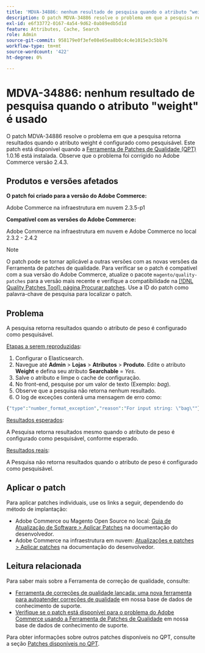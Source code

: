 ```yaml
---
title: 'MDVA-34886: nenhum resultado de pesquisa quando o atributo "weight" for usado'
description: O patch MDVA-34886 resolve o problema em que a pesquisa retorna resultados quando o atributo weight é configurado como pesquisável. Este patch está disponível quando a [Ferramenta de correções de qualidade (QPT)](/help/announcements/adobe-commerce-announcements/magento-quality-patches-released-new-tool-to-self-serve-quality-patches.md) 1.0.16 está instalada. Observe que o problema foi corrigido no Adobe Commerce versão 2.4.3.
exl-id: e6f33772-0167-4a54-9d62-0ab89edb5d1d
feature: Attributes, Cache, Search
role: Admin
source-git-commit: 958179e0f3efe08e65ea8b0c4c4e1015e3c5bb76
workflow-type: tm+mt
source-wordcount: '422'
ht-degree: 0%

---
```


# MDVA-34886: nenhum resultado de pesquisa quando o atributo &quot;weight&quot; é usado

O patch MDVA-34886 resolve o problema em que a pesquisa retorna resultados quando o atributo weight é configurado como pesquisável. Este patch está disponível quando a [Ferramenta de Patches de Qualidade (QPT)](/help/announcements/adobe-commerce-announcements/magento-quality-patches-released-new-tool-to-self-serve-quality-patches.md) 1.0.16 está instalada. Observe que o problema foi corrigido no Adobe Commerce versão 2.4.3.

## Produtos e versões afetados

**O patch foi criado para a versão do Adobe Commerce:**

Adobe Commerce na infraestrutura em nuvem 2.3.5-p1

**Compatível com as versões do Adobe Commerce:**

Adobe Commerce na infraestrutura em nuvem e Adobe Commerce no local 2.3.2 - 2.4.2

>[!NOTE]
>
>O patch pode se tornar aplicável a outras versões com as novas versões da Ferramenta de patches de qualidade. Para verificar se o patch é compatível com a sua versão do Adobe Commerce, atualize o pacote `magento/quality-patches` para a versão mais recente e verifique a compatibilidade na [[!DNL Quality Patches Tool]: página Procurar patches](https://devdocs.magento.com/quality-patches/tool.html#patch-grid). Use a ID do patch como palavra-chave de pesquisa para localizar o patch.

## Problema

A pesquisa retorna resultados quando o atributo de peso é configurado como pesquisável.

<u>Etapas a serem reproduzidas</u>:

1. Configurar o Elasticsearch.
1. Navegue até **Admin** > **Lojas** > **Atributos** > **Produto**. Edite o atributo **Weight** e defina seu atributo **Searchable** = *Yes*.
1. Salve o atributo e limpe o cache de configuração.
1. No front-end, pesquise por um valor de texto (Exemplo: *bag*).
1. Observe que a pesquisa não retorna nenhum resultado.
1. O log de exceções conterá uma mensagem de erro como:

```php
{"type":"number_format_exception","reason":"For input string: \"bag\""}
```

<u>Resultados esperados</u>:

A Pesquisa retorna resultados mesmo quando o atributo de peso é configurado como pesquisável, conforme esperado.

<u>Resultados reais</u>:

A Pesquisa não retorna resultados quando o atributo de peso é configurado como pesquisável.

## Aplicar o patch

Para aplicar patches individuais, use os links a seguir, dependendo do método de implantação:

* Adobe Commerce ou Magento Open Source no local: [Guia de Atualização de Software > Aplicar Patches](https://devdocs.magento.com/guides/v2.4/comp-mgr/patching/mqp.html) na documentação do desenvolvedor.
* Adobe Commerce na infraestrutura em nuvem: [Atualizações e patches > Aplicar patches](https://devdocs.magento.com/cloud/project/project-patch.html) na documentação do desenvolvedor.

## Leitura relacionada

Para saber mais sobre a Ferramenta de correção de qualidade, consulte:

* [Ferramenta de correções de qualidade lançada: uma nova ferramenta para autoatender correções de qualidade](/help/announcements/adobe-commerce-announcements/magento-quality-patches-released-new-tool-to-self-serve-quality-patches.md) em nossa base de dados de conhecimento de suporte.
* [Verifique se o patch está disponível para o problema do Adobe Commerce usando a Ferramenta de Patches de Qualidade](/help/support-tools/patches-available-in-qpt-tool/check-patch-for-magento-issue-with-magento-quality-patches.md) em nossa base de dados de conhecimento de suporte.

Para obter informações sobre outros patches disponíveis no QPT, consulte a seção [Patches disponíveis no QPT](https://support.magento.com/hc/en-us/sections/360010506631-Patches-available-in-QPT-tool-).
